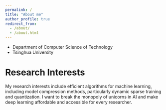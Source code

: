 ```yaml
---
permalink: /
title: "About me"
author_profile: true
redirect_from: 
  - /about/
  - /about.html
---
```


- Department of Computer Science of Technology
- Tsinghua University

# Research Interests

My research interests include efficient algorithms for machine learning, including model compression methods, particularly dynamic sparse training and quantization. I want to break the monopoly of unicorns in AI and make deep learning affordable and accessible for every researcher.
